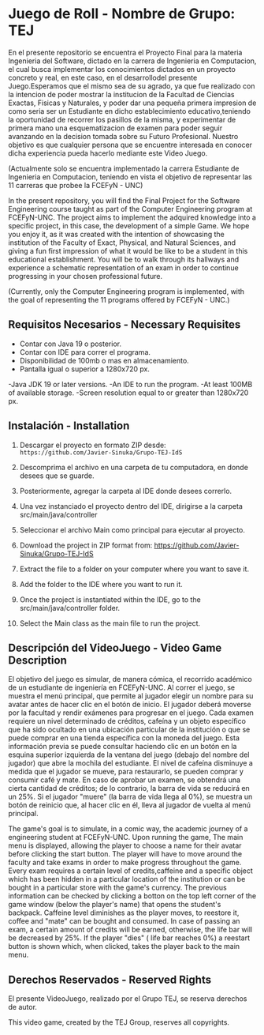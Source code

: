 # Juego de Roll - Nombre de Grupo: TEJ 

  En el presente repositorio se encuentra el Proyecto Final para la materia Ingenieria del Software, dictado en la carrera de Ingenieria en Computacion, el cual busca
implementar los conocimientos dictados en un proyecto concreto y real, en este caso, en el desarrollodel presente Juego.Esperamos que el mismo sea de su agrado, ya que fue realizado con la intencion de poder mostrar la institucion de la Facultad de Ciencias Exactas, Fisicas y Naturales, y poder dar una pequeña primera impresion de como seria ser un Estudiante en dicho establecimiento educativo,teniendo la oportunidad de recorrer los pasillos de la misma, y experimentar de primera mano una
esquematizacion de examen para poder seguir avanzando en la decision tomada sobre su Futuro Profesional. Nuestro objetivo es que cualquier persona que se encuentre interesada en conocer dicha experiencia pueda hacerlo mediante este Video Juego.

(Actualmente solo se encuentra implementado la carrera Estudiante de Ingenieria en Computacion, 
teniendo en vista el objetivo de representar las 11 carreras que probee la FCEFyN - UNC)

  In the present repository, you will find the Final Project for the Software Engineering course taught as part of the Computer Engineering program at FCEFyN-UNC. The project aims to implement the adquired knowledge into a specific project, in this case, the development of a simple Game. We hope you enjoy it, as it was created with the intention of showcasing the institution of the Faculty of Exact, Physical, and Natural Sciences, and giving a fun first impression of what it would be like to be a student in this educational establishment. You will be to walk through its hallways and experience a schematic representation of an exam in order to continue progressing in your chosen professional future.

(Currently, only the Computer Engineering program is implemented, with the goal of representing the 11 programs offered by FCEFyN - UNC.)

## Requisitos Necesarios - Necessary Requisites

- Contar con Java 19 o posterior.
- Contar con IDE para correr el programa.
- Disponibilidad de 100mb o mas en almacenamiento.
- Pantalla igual o superior a 1280x720 px.

-Java JDK 19 or later versions.
-An IDE to run the program.
-At least 100MB of available storage.
-Screen resolution equal to or greater than 1280x720 px.

## Instalación - Installation

1. Descargar el proyecto en formato ZIP desde: `https://github.com/Javier-Sinuka/Grupo-TEJ-IdS`
2. Descomprima el archivo en una carpeta de tu computadora, en donde desees que se guarde.
3. Posteriormente, agregar la carpeta al IDE donde desees correrlo.
4. Una vez instanciado el proyecto dentro del IDE, dirigirse a la carpeta src/main/java/controller
5. Seleccionar el archivo Main como principal para ejecutar al proyecto.

1. Download the project in ZIP format from: https://github.com/Javier-Sinuka/Grupo-TEJ-IdS
2. Extract the file to a folder on your computer where you want to save it.
3. Add the folder to the IDE where you want to run it.
4. Once the project is instantiated within the IDE, go to the src/main/java/controller folder.
5. Select the Main class as the main file to run the project.  

## Descripción del VideoJuego - Video Game Description

  El objetivo del juego es simular, de manera cómica, el recorrido académico de un estudiante de ingeniería en FCEFyN-UNC. Al correr el juego, se muestra el menú principal, que permite al jugador elegir un nombre para su avatar antes de hacer clic en el botón de inicio. El jugador deberá moverse por la facultad y rendir exámenes para progresar en el juego. Cada examen requiere un nivel determinado de créditos, cafeína y un objeto específico que ha sido ocultado en una ubicación particular de la institución o que se puede comprar en una tienda específica con la moneda del juego. Esta información previa se puede consultar haciendo clic en un botón en la esquina superior izquierda de la ventana del juego (debajo del nombre del jugador) que abre la mochila del estudiante. El nivel de cafeína disminuye a medida que el jugador se mueve, para restaurarlo, se pueden comprar y consumir café y mate. En caso de aprobar un examen, se obtendrá una cierta cantidad de créditos; de lo contrario, la barra de vida se reducirá en un 25%. Si el jugador "muere" (la barra de vida llega al 0%), se muestra un botón de reinicio que, al hacer clic en él, lleva al jugador de vuelta al menú principal.

  The game's goal is to simulate, in a comic way, the academic journey of a engineering student at FCEFyN-UNC. Upon running the game, The main menu is displayed, allowing the player to choose a name for their avatar before clicking the start button. The player will have to move around the faculty and take exams in order to make progress throughout the game. Every exam requires a certain level of credits,caffeine and a specific object which has been hidden in a particular location of the institution or can be bought in a particular store with the game's currency.  The previous information can be checked by clicking a botton on the top left corner of the game window (below the player's name) that opens the student's backpack. Caffeine level diminishes as the player moves, to reestore it, coffee and "mate" can be bought and consumed. In case of passing an exam, a certain amount of credits will be earned, otherwise, the life bar will be decreased by 25%. If the player "dies" ( life bar reaches 0%) a reestart button is shown which, when clicked, takes the player back to the main menu.


## Derechos Reservados - Reserved Rights

El presente VideoJuego, realizado por el Grupo TEJ, se reserva derechos de autor.

This video game, created by the TEJ Group, reserves all copyrights.






    

    



